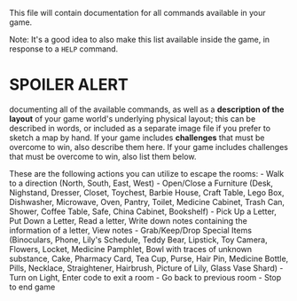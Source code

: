 This file will contain documentation for all commands available in your game.

Note:  It's a good idea to also make this list available inside the game, in response to a `HELP` command.


# SPOILER ALERT
documenting all of the available commands, as well as a **description of the layout** of your game world's underlying physical layout; this can be described in words, or included as a separate image file if you prefer to sketch a map by hand.  If your game includes **challenges** that must be overcome to win, also describe them here.
If your game includes challenges that must be overcome to win, also list them below.


These are the following actions you can utilize to escape the rooms:
    - Walk to a direction (North, South, East, West)
    - Open/Close a Furniture (Desk, Nighstand, Dresser, Closet, Toychest, Barbie House, Craft Table, Lego Box, Dishwasher, Microwave, Oven, Pantry, Toilet, Medicine Cabinet, Trash Can, Shower, Coffee Table, Safe, China Cabinet, Bookshelf)
    - Pick Up a Letter, Put Down a Letter, Read a letter, Write down notes containing the information of a letter, View notes
    - Grab/Keep/Drop Special Items (Binoculars, Phone, Lily's Schedule, Teddy Bear, Lipstick, Toy Camera, Flowers, Locket, Medicine Pamphlet, Bowl with traces of unknown substance, Cake, Pharmacy Card, Tea Cup, Purse, Hair Pin, Medicine Bottle, Pills, Necklace, Straightener, Hairbrush, Picture of Lily, Glass Vase Shard)
    - Turn on Light, Enter code to exit a room
    - Go back to previous room
    - Stop to end game

